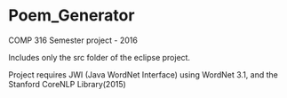 # Poem_Generator
COMP 316 Semester project - 2016

Includes only the src folder of the eclipse project.

Project requires JWI (Java WordNet Interface) using WordNet 3.1, and the Stanford CoreNLP Library(2015)
